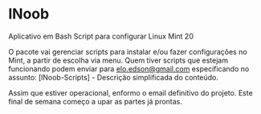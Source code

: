 # lNoob

Aplicativo em Bash Script para configurar Linux Mint 20

O pacote vai gerenciar scripts para instalar e/ou fazer configurações no Mint, a partir de escolha via menu.
Quem tiver scripts que estejam funcionando podem enviar para elo.edson@gmail.com especificando no assunto:
    [lNoob-Scripts] - Descrição simplificada do conteúdo.
    
Assim que estiver operacional, enformo o email definitivo do projeto.
Este final de semana começo a upar as partes já prontas.
